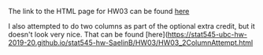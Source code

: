 The link to the HTML page for HW03 can be found [here](https://stat545-ubc-hw-2019-20.github.io/stat545-hw-SaelinB/HW03/HW03.html)

I also attempted to do two columns as part of the optional extra credit, but it doesn't look very nice. That can be found [here](https://stat545-ubc-hw-2019-20.github.io/stat545-hw-SaelinB/HW03/HW03_2ColumnAttempt.html
